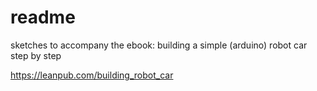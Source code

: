 # readme
sketches to accompany the ebook:
building a simple (arduino) robot car step by step

https://leanpub.com/building_robot_car

